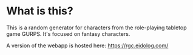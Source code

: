 # What is this?
This is a random generator for characters from the role-playing tabletop game GURPS. It's focused on fantasy characters.

A version of the webapp is hosted here:
https://rgc.eidolog.com/
